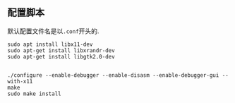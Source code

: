 ## 配置脚本

默认配置文件名是以`.conf`开头的.

```
sudo apt install libx11-dev
sudo apt-get install libxrandr-dev
sudo apt-get install libgtk2.0-dev


./configure --enable-debugger --enable-disasm --enable-debugger-gui --with-x11
make
sudo make install
```
